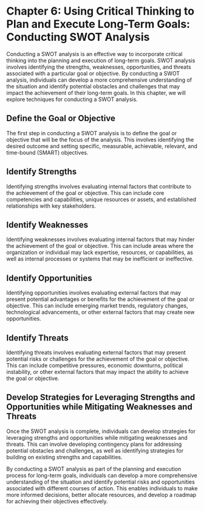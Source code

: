 Chapter 6: Using Critical Thinking to Plan and Execute Long-Term Goals: Conducting SWOT Analysis
================================================================================================

Conducting a SWOT analysis is an effective way to incorporate critical thinking into the planning and execution of long-term goals. SWOT analysis involves identifying the strengths, weaknesses, opportunities, and threats associated with a particular goal or objective. By conducting a SWOT analysis, individuals can develop a more comprehensive understanding of the situation and identify potential obstacles and challenges that may impact the achievement of their long-term goals. In this chapter, we will explore techniques for conducting a SWOT analysis.

Define the Goal or Objective
----------------------------

The first step in conducting a SWOT analysis is to define the goal or objective that will be the focus of the analysis. This involves identifying the desired outcome and setting specific, measurable, achievable, relevant, and time-bound (SMART) objectives.

Identify Strengths
------------------

Identifying strengths involves evaluating internal factors that contribute to the achievement of the goal or objective. This can include core competencies and capabilities, unique resources or assets, and established relationships with key stakeholders.

Identify Weaknesses
-------------------

Identifying weaknesses involves evaluating internal factors that may hinder the achievement of the goal or objective. This can include areas where the organization or individual may lack expertise, resources, or capabilities, as well as internal processes or systems that may be inefficient or ineffective.

Identify Opportunities
----------------------

Identifying opportunities involves evaluating external factors that may present potential advantages or benefits for the achievement of the goal or objective. This can include emerging market trends, regulatory changes, technological advancements, or other external factors that may create new opportunities.

Identify Threats
----------------

Identifying threats involves evaluating external factors that may present potential risks or challenges for the achievement of the goal or objective. This can include competitive pressures, economic downturns, political instability, or other external factors that may impact the ability to achieve the goal or objective.

Develop Strategies for Leveraging Strengths and Opportunities while Mitigating Weaknesses and Threats
-----------------------------------------------------------------------------------------------------

Once the SWOT analysis is complete, individuals can develop strategies for leveraging strengths and opportunities while mitigating weaknesses and threats. This can involve developing contingency plans for addressing potential obstacles and challenges, as well as identifying strategies for building on existing strengths and capabilities.

By conducting a SWOT analysis as part of the planning and execution process for long-term goals, individuals can develop a more comprehensive understanding of the situation and identify potential risks and opportunities associated with different courses of action. This enables individuals to make more informed decisions, better allocate resources, and develop a roadmap for achieving their objectives effectively.
